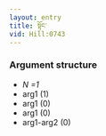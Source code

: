 ```yaml
---
layout: entry
title: སྟོང་
vid: Hill:0743
---
```

### Argument structure
* _N =1_
* arg1 (1)
* arg1 (0)
* arg1 (0)
* arg1-arg2 (0)
